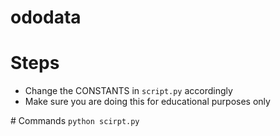 # ododata
# Steps
<ul>
<li> Change the CONSTANTS in <code>script.py</code> accordingly</li>
<li> Make sure you are doing this for educational purposes only</li>
</ul>
# Commands
<code>python scirpt.py </code>
